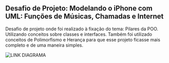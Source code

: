 ## Desafio de Projeto: Modelando o iPhone com UML: Funções de Músicas, Chamadas e Internet

Desafio de projeto onde foi realizado à fixação do tema: Pilares da POO. Utilizando conceitos sobre classes e interfaces. Também foi utilizado conceitos de Polimorfismo e Herança para que esse projeto ficasse mais completo e de uma maneira simples.

![LINK DIAGRAMA]([https://drive.google.com/file/d/1SyikNqzeUGXVApCBJwvt-VQvT4wf-5PY/view?usp=sharing](https://github.com/michaelfsnts/dio-trilha-java-basico/blob/main/Iphone/Iphone.jpg))
